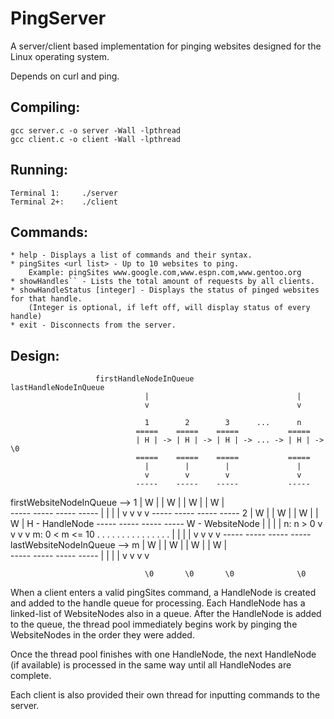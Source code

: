 PingServer
==========
A server/client based implementation for pinging websites designed for the Linux operating system.

Depends on curl and ping.

Compiling:
----------
    gcc server.c -o server -Wall -lpthread
    gcc client.c -o client -Wall -lpthread

Running:
--------
    Terminal 1:     ./server
    Terminal 2+:    ./client

Commands:
---------
    * help - Displays a list of commands and their syntax.
    * pingSites <url list> - Up to 10 websites to ping.
        Example: pingSites www.google.com,www.espn.com,www.gentoo.org
    * showHandles`` - Lists the total amount of requests by all clients.
    * showHandleStatus [integer] - Displays the status of pinged websites for that handle.
        (Integer is optional, if left off, will display status of every handle)
    * exit - Disconnects from the server.

Design:
-------

                       firstHandleNodeInQueue             lastHandleNodeInQueue
                                  |                                 |
                                  v                                 v

                                  1        2        3      ...      n
                                =====    =====    =====           =====
                                | H | -> | H | -> | H | -> ... -> | H | -> \0
                                =====    =====    =====           =====
                                  |        |        |               |
                                  v        v        v               v
                                -----    -----    -----           -----
firstWebsiteNodeInQueue --> 1   | W |    | W |    | W |           | W |    
                                -----    -----    -----           -----
                                  |        |        |               |
                                  v        v        v               v
                                -----    -----    -----           -----
                            2   | W |    | W |    | W |           | W |             H - HandleNode
                                -----    -----    -----           -----             W - WebsiteNode
                                  |        |        |               |               n: n > 0
                                  v        v        v               v               m: 0 < m <= 10
                            .     .        .        .               .
                            .     .        .        .               .
                            .     .        .        .               .
                                  |        |        |               |
                                  v        v        v               v
                                -----    -----    -----           -----
 lastWebsiteNodeInQueue --> m   | W |    | W |    | W |           | W |    
                                -----    -----    -----           -----
                                  |        |        |               |
                                  v        v        v               v
                                  
                                  \0       \0       \0              \0


When a client enters a valid pingSites command, a HandleNode is created and added to the handle 
queue for processing. Each HandleNode has a linked-list of WebsiteNodes also in a queue. After the
HandleNode is added to the queue, the thread pool immediately begins work by pinging the
WebsiteNodes in the order they were added.

Once the thread pool finishes with one HandleNode, the next HandleNode (if available) is processed
in the same way until all HandleNodes are complete.

Each client is also provided their own thread for inputting commands to the server.

